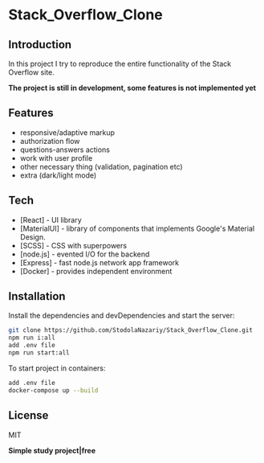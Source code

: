 # Stack_Overflow_Clone

## Introduction

In this project I try to reproduce the entire functionality of the Stack Overflow site.

**The project is still in development, some features is not implemented yet**

## Features

- responsive/adaptive markup
- authorization flow
- questions-answers actions
- work with user profile
- other necessary thing (validation, pagination etc)
- extra (dark/light mode)

## Tech

- [React] - UI library
- [MaterialUI] - library of components that implements Google's Material Design.
- [SCSS] - CSS with superpowers 
- [node.js] - evented I/O for the backend
- [Express] - fast node.js network app framework
- [Docker] - provides independent environment

## Installation

Install the dependencies and devDependencies and start the server:


```sh
git clone https://github.com/StodolaNazariy/Stack_Overflow_Clone.git
npm run i:all
add .env file
npm run start:all
```

To start project in containers:

```sh
add .env file
docker-compose up --build
```

## License

MIT

**Simple study project|free**